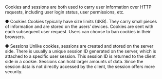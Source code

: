 Cookies and sessions are both used to carry user information over HTTP requests, including user login status, user permissions, etc.

● Cookies Cookies typically have size limits (4KB). They carry small pieces of information and are stored on the users’ devices. Cookies are sent with each subsequent user request. Users can choose to ban cookies in their browsers.

● Sessions Unlike cookies, sessions are created and stored on the server side. There is usually a unique session ID generated on the server, which is attached to a specific user session. This session ID is returned to the client side in a cookie. Sessions can hold larger amounts of data. Since the session data is not directly accessed by the client, the session offers more security.